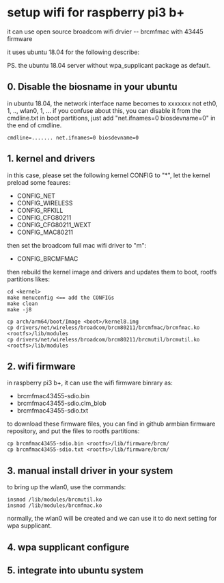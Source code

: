 # setup wifi for raspberry pi3 b+
it can use open source broadcom wifi drvier -- brcmfmac with 43445 firmware

it uses ubuntu 18.04 for the following describe:

PS. the ubuntu 18.04 server without wpa_supplicant package as default.
## 0. Disable the biosname in your ubuntu
in ubuntu 18.04, the network interface name becomes to xxxxxxx not eth0, 1, .., wlan0, 1, ...
if you confuse about this, you can disable it from the cmdline.txt in boot partitions, just add "net.ifnames=0 biosdevname=0" in the end of cmdline.
```shell
cmdline=....... net.ifnames=0 biosdevname=0
```

## 1. kernel and drivers
in this case, please set the following kernel CONFIG to "*", let the kernel preload some feaures:
* CONFIG_NET
* CONFIG_WIRELESS
* CONFIG_RFKILL
* CONFIG_CFG80211
* CONFIG_CFG80211_WEXT
* CONFIG_MAC80211


then set the broadcom full mac wifi driver to "m":
* CONFIG_BRCMFMAC

then rebuild the kernel image and drivers and updates them to boot, rootfs partitions likes:
```shell
cd <kernel>
make menuconfig <== add the CONFIGs
make clean
make -j8

cp arch/arm64/boot/Image <boot>/kernel8.img
cp drivers/net/wireless/broadcom/brcm80211/brcmfmac/brcmfmac.ko <rootfs>/lib/modules
cp drivers/net/wireless/broadcom/brcm80211/brcmutil/brcmutil.ko <rootfs>/lib/modules
```

## 2. wifi firmware
in raspberry pi3 b+, it can use the wifi firmware binrary as:
* brcmfmac43455-sdio.bin
* brcmfmac43455-sdio.clm_blob
* brcmfmac43455-sdio.txt

to download these firmware files, you can find in github armbian firmware repository, and put the files to rootfs partitions:
```shell
cp brcmfmac43455-sdio.bin <rootfs>/lib/firmware/brcm/
cp brcmfmac43455-sdio.txt <rootfs>/lib/firmware/brcm/
```

## 3. manual install driver in your system
to bring up the wlan0, use the commands:
```shell
insmod /lib/modules/brcmutil.ko
insmod /lib/modules/brcmfmac.ko
```
normally, the wlan0 will be created and we can use it to do next setting for wpa supplicant.

## 4. wpa supplicant configure

## 5. integrate into ubuntu system
